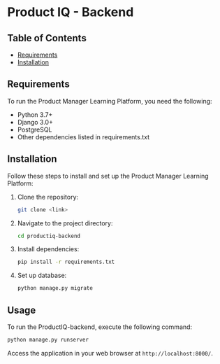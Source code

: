 

# Product IQ - Backend

## Table of Contents

- [Requirements](#requirements)
- [Installation](#installation)


## Requirements

To run the Product Manager Learning Platform, you need the following:

- Python 3.7+
- Django 3.0+
- PostgreSQL
- Other dependencies listed in requirements.txt

## Installation

Follow these steps to install and set up the Product Manager Learning Platform:

1. Clone the repository:

   ```bash
   git clone <link>
   ```

2. Navigate to the project directory:

   ```bash
   cd productiq-backend
   ```

3. Install dependencies:

   ```bash
   pip install -r requirements.txt
   ```

4. Set up database:

   ```bash
   python manage.py migrate
   ```

## Usage

To run the ProductIQ-backend, execute the following command:

```bash
python manage.py runserver
```

Access the application in your web browser at `http://localhost:8000/`.
